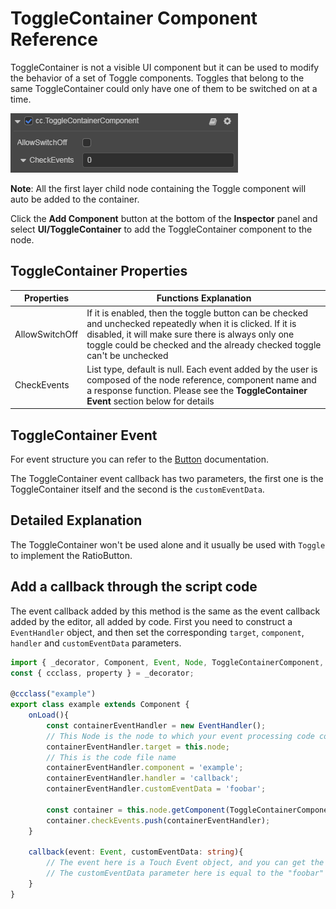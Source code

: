 # ToggleContainer Component Reference

ToggleContainer is not a visible UI component but it can be used to modify the behavior of a set of Toggle components. Toggles that belong to the same ToggleContainer could only have one of them to be switched on at a time.

![toggle-container](toggle/toggle-container.png)

__Note__: All the first layer child node containing the Toggle component will auto be added to the container.

Click the __Add Component__ button at the bottom of the __Inspector__ panel and select __UI/ToggleContainer__ to add the ToggleContainer component to the node.

## ToggleContainer Properties

| Properties |   Functions Explanation |
| -------------- | ----------- |
| AllowSwitchOff | If it is enabled, then the toggle button can be checked and unchecked repeatedly when it is clicked. If it is disabled, it will make sure there is always only one toggle could be checked and the already checked toggle can't be unchecked |
| CheckEvents | List type, default is null. Each event added by the user is composed of the node reference, component name and a response function. Please see the __ToggleContainer Event__ section below for details |

## ToggleContainer Event

For event structure you can refer to the [Button](./button.md) documentation.

The ToggleContainer event callback has two parameters, the first one is the ToggleContainer itself and the second is the `customEventData`.

## Detailed Explanation

The ToggleContainer won't be used alone and it usually be used with `Toggle` to implement the RatioButton.

## Add a callback through the script code

The event callback added by this method is the same as the event callback added by the editor, all added by code. First you need to construct a `EventHandler` object, and then set the corresponding `target`, `component`, `handler` and `customEventData` parameters.

```ts
import { _decorator, Component, Event, Node, ToggleContainerComponent, EventHandler } from "cc";
const { ccclass, property } = _decorator;

@ccclass("example")
export class example extends Component {
    onLoad(){
        const containerEventHandler = new EventHandler();
        // This Node is the node to which your event processing code component belongs
        containerEventHandler.target = this.node;
        // This is the code file name
        containerEventHandler.component = 'example';
        containerEventHandler.handler = 'callback';
        containerEventHandler.customEventData = 'foobar';

        const container = this.node.getComponent(ToggleContainerComponent);
        container.checkEvents.push(containerEventHandler);
    }

    callback(event: Event, customEventData: string){
        // The event here is a Touch Event object, and you can get the send node of the event by event.target
        // The customEventData parameter here is equal to the "foobar" you set before
    }
}
```
